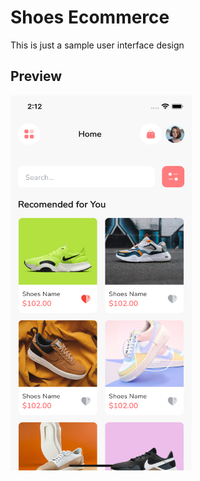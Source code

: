 # Shoes Ecommerce

This is just a sample user interface design

## Preview

<img src="/assets/screenshots/Simulator%20Screen%20Shot%20-%20iPhone%2014%20-%202023-09-03%20at%2014.12.15.png" width="290" height="600"/>



